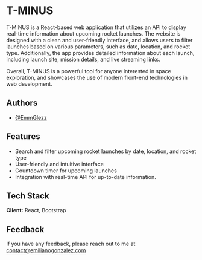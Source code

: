 
# T-MINUS

T-MINUS is a React-based web application that utilizes an API to display real-time information about upcoming rocket launches. The website is designed with a clean and user-friendly interface, and allows users to filter launches based on various parameters, such as date, location, and rocket type. Additionally, the app provides detailed information about each launch, including launch site, mission details, and live streaming links. 

Overall, T-MINUS is a powerful tool for anyone interested in space exploration, and showcases the use of modern front-end technologies in web development.


## Authors

- [@EmmGlezz](https://www.github.com/Emmglezz)


## Features

- Search and filter upcoming rocket launches by date, location, and rocket type
- User-friendly and intuitive interface
- Countdown timer for upcoming launches
- Integration with real-time API for up-to-date information.


## Tech Stack

**Client:** React, Bootstrap


## Feedback

If you have any feedback, please reach out to me at contact@emilianogonzalez.com

